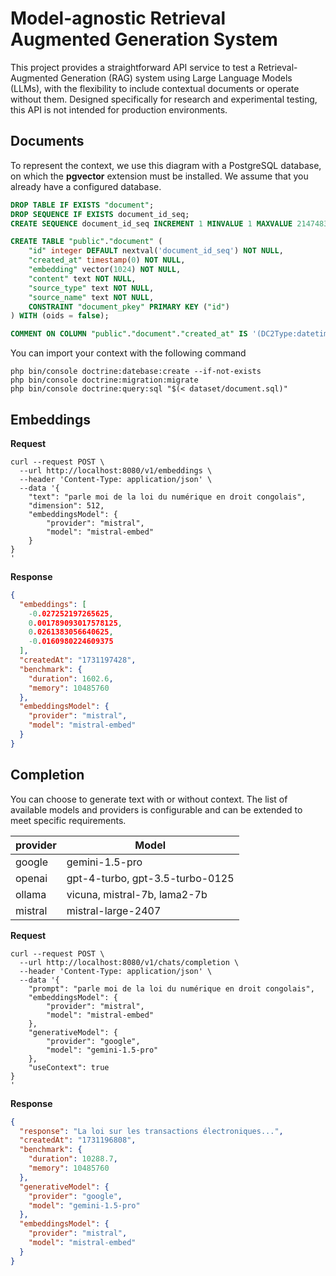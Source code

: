 # Model-agnostic Retrieval Augmented Generation System

This project provides a straightforward API service to test a Retrieval-Augmented Generation (RAG) system using Large Language Models (LLMs), with the flexibility to include contextual documents or operate without them. Designed specifically for research and experimental testing, this API is not intended for production environments. 

## Documents
To represent the context, we use this diagram with a PostgreSQL database, on which the **pgvector** extension must be installed. We assume that you already have a configured database.

```sql
DROP TABLE IF EXISTS "document";
DROP SEQUENCE IF EXISTS document_id_seq;
CREATE SEQUENCE document_id_seq INCREMENT 1 MINVALUE 1 MAXVALUE 2147483647 CACHE 1;

CREATE TABLE "public"."document" (
    "id" integer DEFAULT nextval('document_id_seq') NOT NULL,
    "created_at" timestamp(0) NOT NULL,
    "embedding" vector(1024) NOT NULL,
    "content" text NOT NULL,
    "source_type" text NOT NULL,
    "source_name" text NOT NULL,
    CONSTRAINT "document_pkey" PRIMARY KEY ("id")
) WITH (oids = false);

COMMENT ON COLUMN "public"."document"."created_at" IS '(DC2Type:datetime_immutable)';
```

You can import your context with the following command
```shell
php bin/console doctrine:datebase:create --if-not-exists
php bin/console doctrine:migration:migrate
php bin/console doctrine:query:sql "$(< dataset/document.sql)"
```

## Embeddings

**Request**
```shell
curl --request POST \
  --url http://localhost:8080/v1/embeddings \
  --header 'Content-Type: application/json' \
  --data '{
	"text": "parle moi de la loi du numérique en droit congolais",
	"dimension": 512,
	"embeddingsModel": {
		"provider": "mistral",
		"model": "mistral-embed"
	}
}
'
```

**Response**
```json
{
  "embeddings": [
    -0.027252197265625,
    0.001789093017578125,
    0.0261383056640625,
    -0.0160980224609375
  ],
  "createdAt": "1731197428",
  "benchmark": {
    "duration": 1602.6,
    "memory": 10485760
  },
  "embeddingsModel": {
    "provider": "mistral",
    "model": "mistral-embed"
  }
}
```

## Completion
You can choose to generate text with or without context.
The list of available models and providers is configurable and can be extended to meet specific requirements.

| provider | Model                           |
|----------|---------------------------------|
| google   | gemini-1.5-pro                  |
| openai   | gpt-4-turbo, gpt-3.5-turbo-0125 |
| ollama   | vicuna, mistral-7b, lama2-7b    |
| mistral  | mistral-large-2407              |

**Request**
```shell
curl --request POST \
  --url http://localhost:8080/v1/chats/completion \
  --header 'Content-Type: application/json' \
  --data '{
	"prompt": "parle moi de la loi du numérique en droit congolais",
	"embeddingsModel": {
		"provider": "mistral",
		"model": "mistral-embed"
	},
	"generativeModel": {
		"provider": "google",
		"model": "gemini-1.5-pro"
	},
	"useContext": true
}
'
```

**Response**
```json
{
  "response": "La loi sur les transactions électroniques...",
  "createdAt": "1731196808",
  "benchmark": {
    "duration": 10288.7,
    "memory": 10485760
  },
  "generativeModel": {
    "provider": "google",
    "model": "gemini-1.5-pro"
  },
  "embeddingsModel": {
    "provider": "mistral",
    "model": "mistral-embed"
  }
}
```

